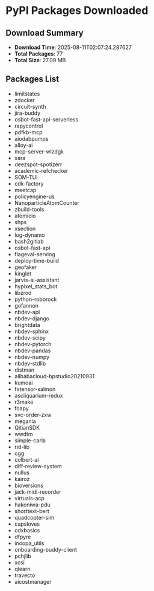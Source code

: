 # PyPI Packages Downloaded

## Download Summary
- **Download Time**: 2025-08-11T02:07:24.287627
- **Total Packages**: 77
- **Total Size**: 27.09 MB

## Packages List
- limitstates
- zdocker
- circuit-synth
- jira-buddy
- osbot-fast-api-serverless
- rapycontrol
- pdfkb-mcp
- aiodabpumps
- alloy-ai
- mcp-server-wlzdgk
- xara
- deezspot-spotizerr
- academic-refchecker
- SOM-TUI
- cdk-factory
- meetcap
- policyengine-us
- NanoparticleAtomCounter
- zbuild-tools
- atomicio
- shps
- xsection
- log-dynamo
- bash2gitlab
- osbot-fast-api
- flageval-serving
- deploy-time-build
- geofaker
- kinglet
- jarvis-ai-assistant
- hypixel_stats_bot
- libzrod
- python-roborock
- gofannon
- nbdev-apl
- nbdev-django
- brightdata
- nbdev-sphinx
- nbdev-scipy
- nbdev-pytorch
- nbdev-pandas
- nbdev-numpy
- nbdev-stdlib
- distman
- alibabacloud-bpstudio20210931
- kumoai
- fxtensor-salmon
- asciiquarium-redux
- r3make
- foapy
- svc-order-zxw
- megania
- QitianSDK
- wwdtm
- simple-carla
- rid-lib
- cgg
- colbert-ai
- diff-review-system
- nullus
- kairoz
- bioversions
- jack-midi-recorder
- virtuals-acp
- hakoniwa-pdu
- shorttext-bert
- quadcopter-sim
- capsloves
- cdxbasics
- dfpyre
- inoopa_utils
- onboarding-buddy-client
- pchjlib
- xcsi
- qlearn
- travecto
- aicostmanager
